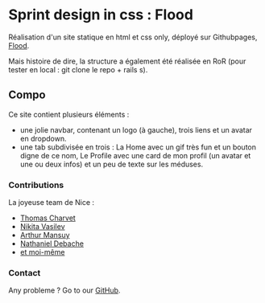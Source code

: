 # Sprint design in css : Flood

Réalisation d'un site statique en html et css only, déployé sur Githubpages, [Flood](https://ysalien.github.io/Flood/).

Mais histoire de dire, la structure a également été réalisée en RoR (pour tester en local : git clone le repo + rails s).

## Compo

Ce site contient plusieurs éléments :
- une jolie navbar, contenant un logo (à gauche), trois liens et un avatar en dropdown.
- une tab subdivisée en trois : La Home avec un gif très fun et un bouton digne de ce nom, Le Profile avec une card de mon profil (un avatar et une ou deux infos) et un peu de texte sur les méduses. 

### Contributions

La joyeuse team de Nice :
* [Thomas Charvet](https://github.com/TomacTh)
* [Nikita Vasilev](https://github.com/nikitavasilev)
* [Arthur Mansuy](https://github.com/tutus06)
* [Nathaniel Debache](https://github.com/Natdenice)
* [et moi-même](https://github.com/Ysalien)

### Contact

Any probleme ? Go to our [GitHub](https://github.com/THP-nice/active_record_gossip_project/issues).

